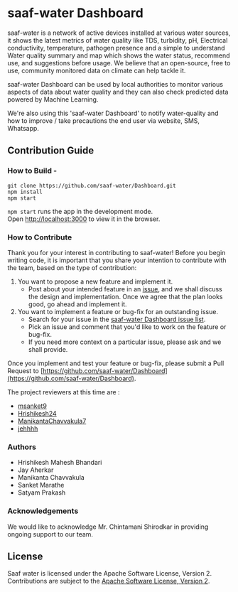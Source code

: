 # saaf-water Dashboard

saaf-water is a network of active devices installed at various water sources, it shows the latest metrics of water quality like TDS, turbidity, pH, Electrical conductivity, temperature, pathogen presence and a simple to understand Water quality summary and map which shows the water status, recommend use, and suggestions before usage. We believe that an open-source, free to use, community monitored data on climate can help tackle it.

saaf-water Dashboard can be used by local authorities to monitor various aspects of data about water quality and they can also check predicted data powered by Machine Learning.

We're also using this 'saaf-water Dashboard' to notify water-quality and how to improve / take precautions the end user via website, SMS, Whatsapp.

## Contribution Guide
### How to Build - 

```
git clone https://github.com/saaf-water/Dashboard.git
npm install
npm start
```

`npm start` runs the app in the development mode.  
Open [http://localhost:3000](http://localhost:3000/) to view it in the browser.

### How to Contribute

Thank you for your interest in contributing to saaf-water! Before you begin writing code, it is important that you share your intention to contribute with the team, based on the type of contribution:

1.  You want to propose a new feature and implement it.
    -   Post about your intended feature in an [issue](https://github.com/saaf-water/Dashboard/issues), and we shall discuss the design and implementation. Once we agree that the plan looks good, go ahead and implement it.
2.  You want to implement a feature or bug-fix for an outstanding issue.
    -   Search for your issue in the [saaf-water Dashboard issue list](https://github.com/saaf-water/Dashboard/issues).
    -   Pick an issue and comment that you'd like to work on the feature or bug-fix.
    -   If you need more context on a particular issue, please ask and we shall provide.

Once you implement and test your feature or bug-fix, please submit a Pull Request to [https://github.com/saaf-water/Dashboard](https://github.com/saaf-water/Dashboard).

The project reviewers at this time are :
- [msanket9](https://github.com/msanket9)
- [Hrishikesh24](https://github.com/Hrishikesh24)
- [ManikantaChavvakula7](https://github.com/ManikantaChavvakula7)
- [jehhhh](https://github.com/jehhhh) 

### Authors

- Hrishikesh Mahesh Bhandari
- Jay Aherkar
- Manikanta Chavvakula
- Sanket Marathe
- Satyam Prakash

### Acknowledgements

We would like to acknowledge Mr. Chintamani Shirodkar in providing ongoing support to our team.





## License

Saaf water is licensed under the Apache Software License, Version 2.
Contributions are subject to the [Apache Software License, Version 2](http://www.apache.org/licenses/LICENSE-2.0.txt).
